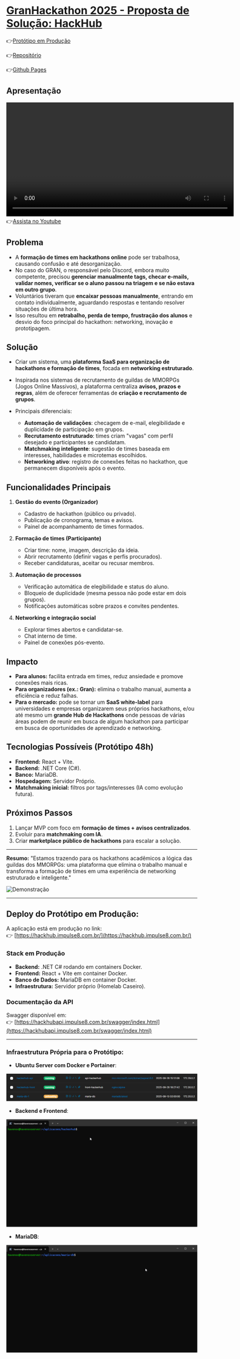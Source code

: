 # [GranHackathon 2025 - Proposta de Solução: HackHub](https://hackhub.impulse8.com.br/)
👉[Protótipo em Produção](https://hackhub.impulse8.com.br/)

👉[Repositório](https://github.com/Havenox/hackhub)

👉[Github Pages](https://havenox.github.io/hackhub/)

## Apresentação

<video src="docs/Hackhub_Apresentacao.mp4" controls width="600"></video>
👉[Assista no Youtube](https://youtu.be/LWMY1zwJ9pQ)



## Problema

* A **formação de times em hackathons online** pode ser trabalhosa, causando confusão e até desorganização.
* No caso do GRAN, o responsável pelo Discord, embora muito competente, precisou **gerenciar manualmente tags, checar e-mails, validar nomes, verificar se o aluno passou na triagem e se não estava em outro grupo**.
* Voluntários tiveram que **encaixar pessoas manualmente**, entrando em contato individualmente, aguardando respostas e tentando resolver situações de última hora.
* Isso resultou em **retrabalho, perda de tempo, frustração dos alunos** e desvio do foco principal do hackathon: networking, inovação e prototipagem.

## Solução

* Criar um sistema, uma **plataforma SaaS para organização de hackathons e formação de times**, focada em **networking estruturado**.
* Inspirada nos sistemas de recrutamento de guildas de MMORPGs (Jogos Online Massivos), a plataforma centraliza **avisos, prazos e regras**, além de oferecer ferramentas de **criação e recrutamento de grupos**.
* Principais diferenciais:

  * **Automação de validações**: checagem de e-mail, elegibilidade e duplicidade de participação em grupos.
  * **Recrutamento estruturado**: times criam "vagas" com perfil desejado e participantes se candidatam.
  * **Matchmaking inteligente**: sugestão de times baseada em interesses, habilidades e microtemas escolhidos.
  * **Networking ativo**: registro de conexões feitas no hackathon, que permanecem disponíveis após o evento.

## Funcionalidades Principais

1. **Gestão do evento (Organizador)**

   * Cadastro de hackathon (público ou privado).
   * Publicação de cronograma, temas e avisos.
   * Painel de acompanhamento de times formados.

2. **Formação de times (Participante)**

   * Criar time: nome, imagem, descrição da ideia.
   * Abrir recrutamento (definir vagas e perfis procurados).
   * Receber candidaturas, aceitar ou recusar membros.

3. **Automação de processos**

   * Verificação automática de elegibilidade e status do aluno.
   * Bloqueio de duplicidade (mesma pessoa não pode estar em dois grupos).
   * Notificações automáticas sobre prazos e convites pendentes.

4. **Networking e integração social**

   * Explorar times abertos e candidatar-se.
   * Chat interno de time.
   * Painel de conexões pós-evento.

## Impacto

* **Para alunos:** facilita entrada em times, reduz ansiedade e promove conexões mais ricas.
* **Para organizadores (ex.: Gran):** elimina o trabalho manual, aumenta a eficiência e reduz falhas.
* **Para o mercado:** pode se tornar um **SaaS white-label** para universidades e empresas organizarem seus próprios hackathons, e/ou até mesmo um **grande Hub de Hackathons** onde pessoas de várias áreas podem de reunir em busca de algum hackathon para participar em busca de oportunidades de aprendizado e networking.

## Tecnologias Possíveis (Protótipo 48h)

* **Frontend:** React + Vite.
* **Backend:** .NET Core (C#).
* **Banco:** MariaDB.
* **Hospedagem:** Servidor Próprio.
* **Matchmaking inicial:** filtros por tags/interesses (IA como evolução futura).

## Próximos Passos

1. Lançar MVP com foco em **formação de times + avisos centralizados**.
2. Evoluir para **matchmaking com IA**.
3. Criar **marketplace público de hackathons** para escalar a solução.

---

**Resumo:**
"Estamos trazendo para os hackathons acadêmicos a lógica das guildas dos MMORPGs: uma plataforma que elimina o trabalho manual e transforma a formação de times em uma experiência de networking estruturado e inteligente."


![Demonstração](docs/hackhubdemo.gif)


---

## Deploy do Protótipo em Produção:

A aplicação está em produção no link:  
👉 [https://hackhub.impulse8.com.br/](https://hackhub.impulse8.com.br/)

### Stack em Produção
* **Backend:** .NET C# rodando em containers Docker.  
* **Frontend:** React + Vite em container Docker.  
* **Banco de Dados:** MariaDB em container Docker.  
* **Infraestrutura:** Servidor próprio (Homelab Caseiro).

### Documentação da API
Swagger disponível em:  
👉 [https://hackhubapi.impulse8.com.br/swagger/index.html](https://hackhubapi.impulse8.com.br/swagger/index.html)

---

### Infraestrutura Própria para o Protótipo:

* **Ubuntu Server com Docker e Portainer**:

![Portainer](docs/Portainer.png)



* **Backend e Frontend**:

![Back&Front](docs/FronteBackendLocal.gif)



* **MariaDB**:

![MariaDB](docs/MariaDBLocal.gif)